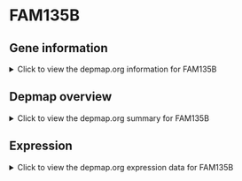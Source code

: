 <h1>FAM135B</h1>

<h2>Gene information</h2>
<details>
  <summary>Click to view the depmap.org information for FAM135B</summary>
  <p><a href="https://depmap.org/portal/gene/FAM135B?tab=about" target="_BLANK">Open page in a new tab...</a></p>
  <iframe src="https://depmap.org/portal/gene/FAM135B?tab=about" style="border:none;width:100%;height:800px"></iframe>
</details>

<h2>Depmap overview</h2>
<details>
  <summary>Click to view the depmap.org summary for FAM135B</summary>
  <p><a href="https://depmap.org/portal/gene/FAM135B?tab=overview" target="_BLANK">Open page in a new tab...</a></p>
  <iframe src="https://depmap.org/portal/gene/FAM135B?tab=overview" style="border:none;width:100%;height:800px"></iframe>
</details>

<h2>Expression</h2>
<details>
  <summary>Click to view the depmap.org expression data for FAM135B</summary>
  <p><a href="https://depmap.org/portal/gene/FAM135B?tab=characterization" target="_BLANK">Open page in a new tab...</a></p>
  <iframe src="https://depmap.org/portal/gene/FAM135B?tab=characterization" style="border:none;width:100%;height:800px"></iframe>
</details>


<!--
<h2>Reactome Pathway diagram</h2>
<details>
  <summary>Click to view the Reactome pathway for FAM135B</summary>
  <p><a href="PURL" target="_BLANK">Open page in a new tab...</a></p>
  PNAME
</details>
-->



